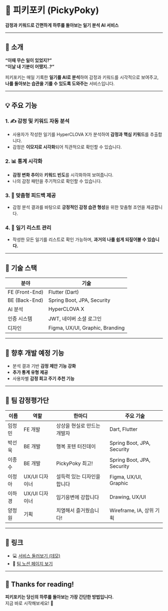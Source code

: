 # 📝 피키포키 (PickyPoky)

**감정과 키워드로 간편하게 하루를 돌아보는 일기 분석 AI 서비스**

---

## 📌 소개

**“이때 무슨 일이 있었지?”  
“이날 내 기분이 어땠지..?”**

피키포키는 매일 기록한 **일기를 AI로 분석**하여 감정과 키워드를 시각적으로 보여주고,  
**나를 돌아보는 습관을 기를 수 있도록 도와주는** 서비스입니다.

---

## 💡 주요 기능

### 1. ✍️ 감정 및 키워드 자동 분석
- 사용자가 작성한 일기를 HyperCLOVA X가 분석하여 **감정과 핵심 키워드**를 추출합니다.
- 감정은 **이모지로 시각화**되어 직관적으로 확인할 수 있습니다.

### 2. 📊 통계 시각화
- **감정 변화 추이**와 **키워드 빈도**를 시각화하여 보여줍니다.
- 나의 감정 패턴을 주기적으로 확인할 수 있습니다.

### 3. 💬 맞춤형 피드백 제공
- 감정 분석 결과를 바탕으로 **긍정적인 감정 습관 형성**을 위한 맞춤형 조언을 제공합니다.

### 4. 📅 일기 리스트 관리
- 작성한 모든 일기를 리스트로 확인 가능하며, **과거의 나를 쉽게 되짚어볼 수 있습니다.**

---

## 🔧 기술 스택

| 분야 | 기술 |
|------|------|
| FE (Front-End) | Flutter (Dart) |
| BE (Back-End) | Spring Boot, JPA, Security |
| AI 분석 | HyperCLOVA X |
| 인증 시스템 | JWT, 네이버 소셜 로그인 |
| 디자인 | Figma, UX/UI, Graphic, Branding |

---

## 🧪 향후 개발 예정 기능
- 분석 결과 기반 **감정 제안 기능 강화**
- **추가 통계 유형 제공**
- 사용자별 **감정 회고 주기 추천 기능**

---

## 👥 팀 감정평가단

| 이름 | 역할 | 한마디 | 주요 기술 |
|------|------|--------|-----------|
| 임정민 | FE 개발 | 상상을 현실로 만드는 개발자 | Dart, Flutter |
| 박선욱 | BE 개발 | 행복 포텐 터진데이 | Spring Boot, JPA, Security |
| 이종수 | BE 개발 | PickyPoky 최고! | Spring Boot, JPA, Security |
| 이정아 | UX/UI 디자이너 | 설득력 있는 디자인을 합니다 | Figma, UX/UI, Graphic |
| 이하경 | UX/UI 디자이너 | 임기응변에 강합니다 | Drawing, UX/UI |
| 양정원 | 기획 | 치열해서 즐거웠습니다! | Wireframe, IA, 상위 기획 |

---

## 🔗 링크

- 💻 [서비스 둘러보기 (데모)](URL_예시)
- 📄 [팀 노션 페이지 보기](URL_예시)

---

## 🙏 Thanks for reading!

**피키포키는 당신의 하루를 돌아보는 가장 간단한 방법입니다.**  
지금 바로 시작해보세요! 🌱
